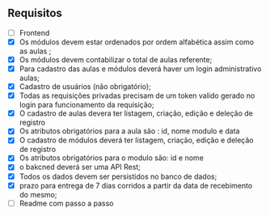 ## Requisitos
- [ ] Frontend
- [x] Os módulos devem estar ordenados por ordem alfabética assim como as aulas ;
- [x] Os módulos devem contabilizar o total de aulas referente;
- [x] Para cadastro das aulas e módulos deverá haver um login administrativo aulas;
- [x] Cadastro de usuários (não obrigatório);
- [x] Todas as requisições privadas precisam de um token valido gerado no login para funcionamento da requisição;
- [x] O cadastro de aulas devera ter listagem, criação, edição e deleção de registro
- [x] Os atributos obrigatórios para a aula são : id, nome modulo e data
- [x] O cadastro de módulos deverá ter listagem, criação, edição e deleção de registro
- [x] Os atributos obrigatórios para o modulo são: id e nome
- [x] o bakcned deverá ser uma API Rest;
- [x] Todos os dados devem ser persistidos no banco de dados;
- [x] prazo para entrega de 7 dias corridos a partir da data de recebimento do mesmo;
- [ ] Readme com passo a passo